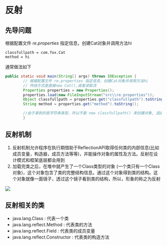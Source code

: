 # 反射

## 先导问题

根据配置文件 $re.properties$ 指定信息，创建Cat对象并调用方法hi

```properties
classfullpath = com.fox.Cat
method = hi
```

通常做法如下

```java
public static void main(String[] args) throws IOException {
        // 根据配置文件 re.properties 指定信息，创建Cat对象并调用方法hi
        // 传统方式是直接new Cat(),或者读取流
        Properties properties = new Properties();
        properties.load(new FileInputStream("src\\re.properties"));
        Object classfullpath = properties.get("classfullpath").toString();
        String method = properties.get("method").toString();

        //由于拿到的是字符串类型，所以不能 new classfullpath() 来创建对象, 因此需要反射
        }
```

## 反射机制

1. 反射机制允许程序在执行期借助于ReflectionAPI取得任何类的内部信息(比如成员变量，构造器，成员方法等等)，并能操作对象的属性及方法。反射在设计模式和框架底层都会用到
2. 加载完类之后，在堆中就产生了一个Class类型的对象 (一个类只有一个Class对象)，这个对象包含了类的完整结构信息。通过这个对象得到类的结构。这个对象就像一面镜子，透过这个镜子看到类的结构，所以，形象的称之为反射

![](https://s3.bmp.ovh/imgs/2023/12/15/a14ce4511294a1ad.png)

## 反射相关的类

- java.lang.Class : 代表一个类
- java.lang.reflect.Method : 代表类的方法
- java.lang.reflect.Field : 代表类的成员变量
- java.lang.reflect.Constructor : 代表类的构造方法